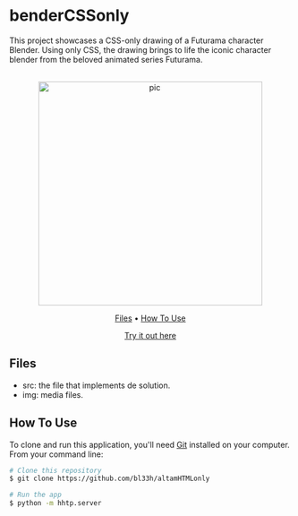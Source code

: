 # benderCSSonly
This project showcases a CSS-only drawing of a Futurama character Blender. Using only CSS, the drawing brings to life the iconic character blender from the beloved animated series Futurama.

<p align="center">
  <br>
  <img src="https://i.pinimg.com/originals/d7/dc/56/d7dc56d8d96f82e0cf2110d6bb35f3fe.gif" alt="pic" width="400">
  <br>
</p>
<p align="center" >
  <a href="#Files">Files</a> •
  <a href="#how-to-use">How To Use</a> 
</p>
<p align="center" >
<a href="https://bendercssonly.netlify.app/">Try it out here</a> 
</p>

## Files

- src: the file that implements de solution.
- img: media files.

## How To Use

To clone and run this application, you'll need [Git](https://git-scm.com) installed on your computer. From your command line:

```bash
# Clone this repository
$ git clone https://github.com/bl33h/altamHTMLonly

# Run the app
$ python -m hhtp.server
```

